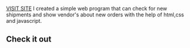 <a href="https://kptaan13.github.io/retailcenter/">VISIT SITE</a>
I created a simple web program that can check for new shipments and show vendor's about new orders with the help of html,css and javascript. <br>
<h2>Check it out</h2>
